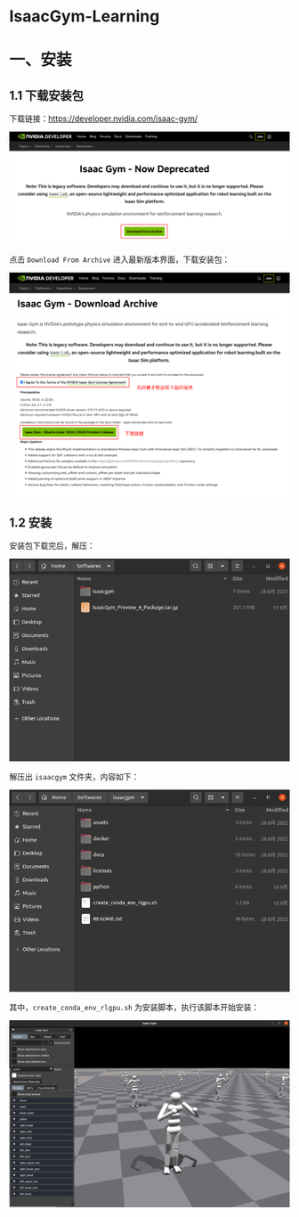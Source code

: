 # IsaacGym-Learning



# 一、安装

## 1.1 下载安装包

下载链接：https://developer.nvidia.com/isaac-gym/

![2024-09-16_09-41](./img/2024-09-16_09-41.png)

点击 `Download From Archive` 进入最新版本界面，下载安装包：

![2024-09-16_09-46](./img/2024-09-16_09-46.png)

## 1.2 安装

安装包下载完后，解压：

![2024-09-24_22-50](./img/2024-09-24_22-50.png)

解压出 `isaacgym` 文件夹，内容如下：

![2024-09-24_22-53](./img/2024-09-24_22-53.png)

其中，`create_conda_env_rlgpu.sh` 为安装脚本，执行该脚本开始安装：



























































![2024-09-24_22-49](./img/2024-09-24_22-49.png)





































